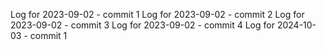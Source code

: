 Log for 2023-09-02 - commit 1
Log for 2023-09-02 - commit 2
Log for 2023-09-02 - commit 3
Log for 2023-09-02 - commit 4
Log for 2024-10-03 - commit 1
